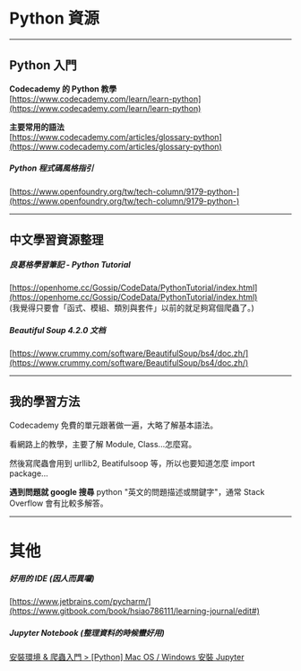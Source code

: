 # Python 資源

---

## Python **入門**

**Codecademy 的 Python 教學**  
[https://www.codecademy.com/learn/learn-python](https://www.codecademy.com/learn/learn-python)

**主要常用的語法**  
[https://www.codecademy.com/articles/glossary-python](https://www.codecademy.com/articles/glossary-python)

##### Python 程式碼風格指引

[https://www.openfoundry.org/tw/tech-column/9179-python-](https://www.openfoundry.org/tw/tech-column/9179-python-)

---

## 中文學習資源整理

##### 良葛格學習筆記 - Python Tutorial

[https://openhome.cc/Gossip/CodeData/PythonTutorial/index.html](https://openhome.cc/Gossip/CodeData/PythonTutorial/index.html)  
\(我覺得只要會「函式、模組、類別與套件」以前的就足夠寫個爬蟲了。\)

##### Beautiful Soup 4.2.0 文档

[https://www.crummy.com/software/BeautifulSoup/bs4/doc.zh/](https://www.crummy.com/software/BeautifulSoup/bs4/doc.zh/)

---

## 我的學習方法

Codecademy 免費的單元跟著做一遍，大略了解基本語法。

看網路上的教學，主要了解 Module, Class...怎麼寫。

然後寫爬蟲會用到 urllib2, Beatifulsoop 等，所以也要知道怎麼 import package...

**遇到問題就 google 搜尋** python "英文的問題描述或關鍵字"，通常 Stack Overflow 會有比較多解答。

---

# 其他

##### 好用的 IDE \(因人而異囉\)

[https://www.jetbrains.com/pycharm/](https://www.gitbook.com/book/hsiao786111/learning-journal/edit#)

##### Jupyter Notebook \(整理資料的時候蠻好用\)

[安裝環境 & 爬蟲入門  &gt;  \[Python\] Mac OS / Windows 安裝 Jupyter](//171110_install_and_intro.md#install-jupyter)

